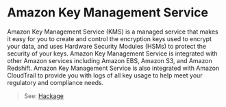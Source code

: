 # Amazon Key Management Service

Amazon Key Management Service (KMS) is a managed service that makes it easy for you to create and control the encryption keys used to encrypt your data, and uses Hardware Security Modules (HSMs) to protect the security of your keys. Amazon Key Management Service is integrated with other Amazon services including Amazon EBS, Amazon S3, and Amazon Redshift. Amazon Key Management Service is also integrated with Amazon CloudTrail to provide you with logs of all key usage to help meet your regulatory and compliance needs. 

> See: [Hackage](hackage.haskell.org/package/amazonka-kms)
